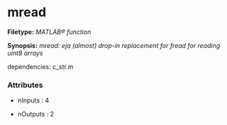 # mread

**Filetype:** _MATLAB&reg; function_

**Synopsis:** _mread: eja (almost) drop-in replacement for fread for reading uint8 arrays_

dependencies: c_str.m


### Attributes


- nInputs : 4

- nOutputs : 2
